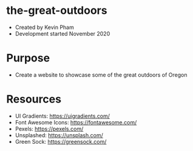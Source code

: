 # the-great-outdoors
- Created by Kevin Pham
- Development started November 2020

# Purpose
- Create a website to showcase some of the great outdoors of Oregon

# Resources
- UI Gradients: https://uigradients.com/
- Font Awesome Icons: https://fontawesome.com/
- Pexels: https://pexels.com/
- Unsplashed: https://unsplash.com/
- Green Sock: https://greensock.com/